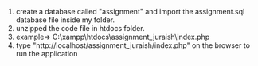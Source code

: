 1. create a database called "assignment" and import the assignment.sql database file inside my folder.
2. unzipped the code file in htdocs folder.
3. example=>  C:\xampp\htdocs\assignment_juraish\index.php
4. type "http://localhost/assignment_juraish/index.php" on the browser to run the application